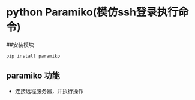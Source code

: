 # python Paramiko(模仿ssh登录执行命令)


##安装模块

```pip install paramiko```


## paramiko 功能
* 连接远程服务器，并执行操作

